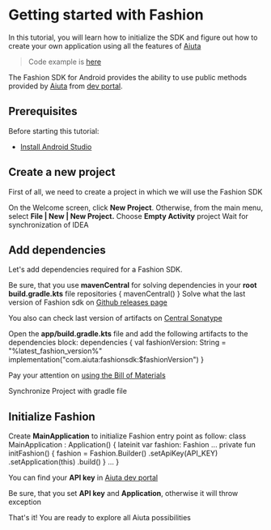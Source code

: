 # Getting started with Fashion

In this tutorial, you will learn how to initialize the SDK and figure out how to create
your own application using all the features of [Aiuta](https://aiuta.com/)

> Code example is [here](https://github.com/aiuta-com/android-sdk/tree/main/samples/tryon)

The Fashion SDK for Android provides the ability to use public methods provided by [Aiuta](https://aiuta.com/)
from [dev portal](https://developer.aiuta.com/).


## Prerequisites

Before starting this tutorial:
- [Install Android Studio](https://developer.android.com/studio)


## Create a new project

First of all, we need to create a project in which we will use the Fashion SDK

<procedure collapsible="false">
    <step>On the Welcome screen, click <b>New Project</b>.
    Otherwise, from the main menu, select <b>File | New | New Project.</b></step>
    <step>Choose <b>Empty Activity</b> project</step>
    <step>Wait for synchronization of IDEA</step>
</procedure>


## Add dependencies

Let's add dependencies required for a Fashion SDK.

<procedure collapsible="false">
    <step>Be sure, that you use <b>mavenCentral</b> for solving dependencies in
    your <b>root build.gradle.kts</b> file
        <tabs>
            <tab title="Gradle (Kotlin)">
                <code-block lang="kotlin">
                    repositories {
                        mavenCentral()
                    }
                </code-block>
            </tab>
        </tabs>
    </step>
    <step>
    Solve what the last version of Fashion sdk 
    on <a href="https://github.com/aiuta-com/android-sdk/releases">Github releases page</a>
        <note>
            <p>
                You also can check last version of artifacts on <a href="https://central.sonatype.com/search?q=com.aiuta">Central Sonatype</a>
            </p>
        </note>
    </step>
    <step>Open the <b>app/build.gradle.kts</b> file and add the following artifacts to the dependencies block:
        <tabs>
            <tab title="Gradle (Kotlin)">
                <code-block lang="kotlin">
                    dependencies {
                        val fashionVersion: String = "%latest_fashion_version%"
                        implementation("com.aiuta:fashionsdk:$fashionVersion")
                    }
                </code-block>
            </tab>
        </tabs>
        <tip>
            <p>
                Pay your attention on <a href="Using-the-Bill-of-Materials.md">using the Bill of Materials</a>
            </p>
        </tip>
    </step>
    <step>Synchronize Project with gradle file</step>
</procedure>


## Initialize Fashion

<procedure collapsible="false">
    <step>Create <b>MainApplication</b> to initialize Fashion entry point as follow:
        <code-block lang="kotlin">
            class MainApplication : Application() {
                lateinit var fashion: Fashion
                ...
                private fun initFashion() {
                    fashion =
                        Fashion.Builder()
                            .setApiKey(API_KEY)
                            .setApplication(this)
                            .build()
                }
                ...
            }
        </code-block>
        <note>
            <p>
                You can find your <b>API key</b> in <a href="https://developer.aiuta.com/">Aiuta dev portal</a>
            </p>
        </note>
        <warning>
            <p>
                Be sure, that you set <b>API key</b> and <b>Application</b>, otherwise it will throw exception
            </p>
        </warning>
    </step>
    <step>That's it! You are ready to explore all Aiuta possibilities</step>
</procedure>